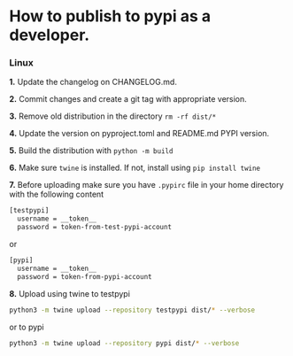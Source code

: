 # How to publish to pypi as a developer.

### Linux ###
**1.** Update the changelog on CHANGELOG.md.

**2.** Commit changes and create a git tag with appropriate version.

**3.** Remove old distribution in the directory `rm -rf dist/*`

**4.** Update the version on pyproject.toml and README.md PYPI version.

**5.** Build the distribution with `python -m build`

**6.** Make sure `twine` is installed. If not, install using `pip install twine`

**7.** Before uploading make sure you have `.pypirc` file in your home directory with the following content
```bash
[testpypi]
  username = __token__
  password = token-from-test-pypi-account
```
or 
```bash
[pypi]
  username = __token__
  password = token-from-pypi-account
```
**8.** Upload using twine to testpypi
```bash
python3 -m twine upload --repository testpypi dist/* --verbose
```
or to pypi
```bash
python3 -m twine upload --repository pypi dist/* --verbose
```